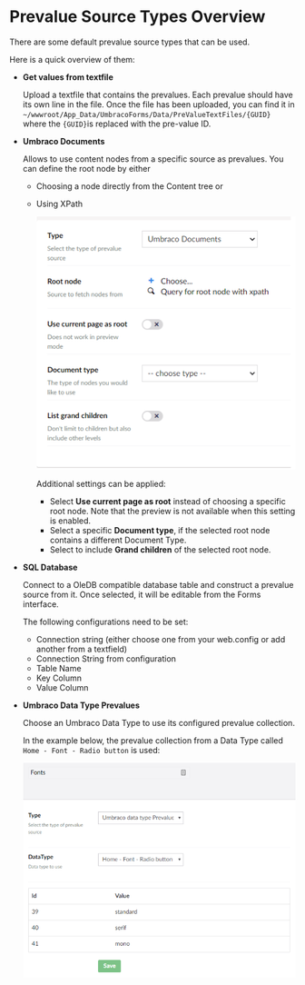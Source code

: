 # Prevalue Source Types Overview

There are some default prevalue source types that can be used.

Here is a quick overview of them:

*   **Get values from textfile**

    Upload a textfile that contains the prevalues. Each prevalue should have its own line in the file. Once the file has been uploaded, you can find it in `~/wwwroot/App_Data/UmbracoForms/Data/PreValueTextFiles/{GUID}` where the `{GUID}`is replaced with the pre-value ID.
*   **Umbraco Documents**

    Allows to use content nodes from a specific source as prevalues. You can define the root node by either

    * Choosing a node directly from the Content tree or
    *   Using XPath

        ![Umbraco Documents as prevalue sources](images/umbraco-documents-v9.png)

        Additional settings can be applied:

        * Select **Use current page as root** instead of choosing a specific root node. Note that the preview is not available when this setting is enabled.
        * Select a specific **Document type**, if the selected root node contains a different Document Type.
        * Select to include **Grand children** of the selected root node.
*   **SQL Database**

    Connect to a OleDB compatible database table and construct a prevalue source from it. Once selected, it will be editable from the Forms interface.

    The following configurations need to be set:

    * Connection string (either choose one from your web.config or add another from a textfield)
    * Connection String from configuration
    * Table Name
    * Key Column
    * Value Column
*   **Umbraco Data Type Prevalues**

    Choose an Umbraco Data Type to use its configured prevalue collection.

    In the example below, the prevalue collection from a Data Type called `Home - Font - Radio button` is used:

    ![Data Type prevalues](images/datatype-prevalues.png)
